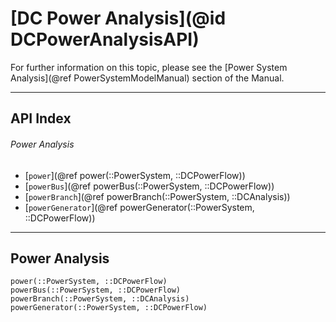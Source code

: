 # [DC Power Analysis](@id DCPowerAnalysisAPI)

For further information on this topic, please see the [Power System Analysis](@ref PowerSystemModelManual) section of the Manual.

---

## API Index

###### Power Analysis
* [`power`](@ref power(::PowerSystem, ::DCPowerFlow))
* [`powerBus`](@ref powerBus(::PowerSystem, ::DCPowerFlow))
* [`powerBranch`](@ref powerBranch(::PowerSystem, ::DCAnalysis))
* [`powerGenerator`](@ref powerGenerator(::PowerSystem, ::DCPowerFlow))


---

## Power Analysis
```@docs
power(::PowerSystem, ::DCPowerFlow)
powerBus(::PowerSystem, ::DCPowerFlow)
powerBranch(::PowerSystem, ::DCAnalysis)
powerGenerator(::PowerSystem, ::DCPowerFlow)
```
